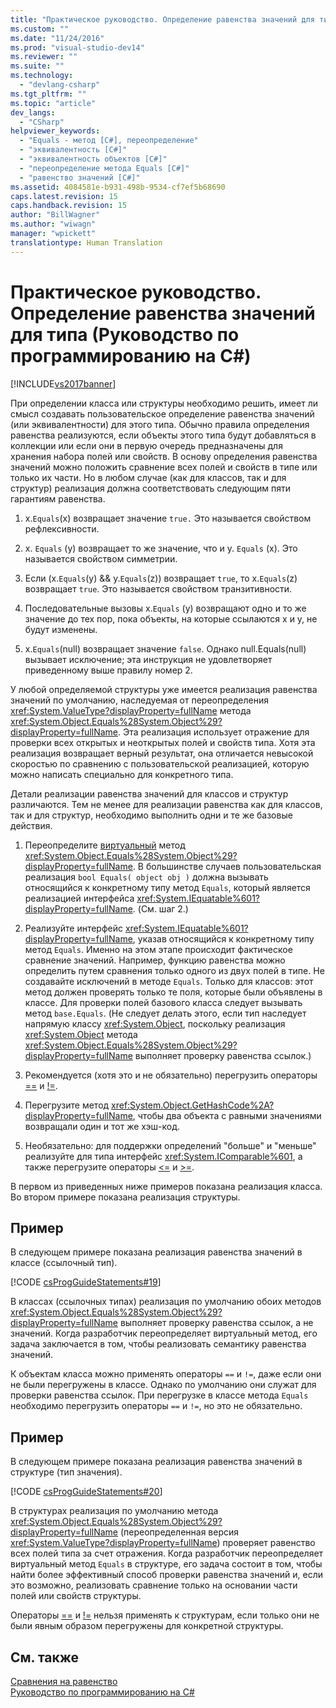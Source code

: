```yaml
---
title: "Практическое руководство. Определение равенства значений для типа (Руководство по программированию на C#) | Microsoft Docs"
ms.custom: ""
ms.date: "11/24/2016"
ms.prod: "visual-studio-dev14"
ms.reviewer: ""
ms.suite: ""
ms.technology: 
  - "devlang-csharp"
ms.tgt_pltfrm: ""
ms.topic: "article"
dev_langs: 
  - "CSharp"
helpviewer_keywords: 
  - "Equals - метод [C#], переопределение"
  - "эквивалентность [C#]"
  - "эквивалентность объектов [C#]"
  - "переопределение метода Equals [C#]"
  - "равенство значений [C#]"
ms.assetid: 4084581e-b931-498b-9534-cf7ef5b68690
caps.latest.revision: 15
caps.handback.revision: 15
author: "BillWagner"
ms.author: "wiwagn"
manager: "wpickett"
translationtype: Human Translation
---
```

# Практическое руководство. Определение равенства значений для типа (Руководство по программированию на C#)
[!INCLUDE[vs2017banner](../../../csharp/includes/vs2017banner.md)]

При определении класса или структуры необходимо решить, имеет ли смысл создавать пользовательское определение равенства значений \(или эквивалентности\) для этого типа.  Обычно правила определения равенства реализуются, если объекты этого типа будут добавляться в коллекции или если они в первую очередь предназначены для хранения набора полей или свойств.  В основу определения равенства значений можно положить сравнение всех полей и свойств в типе или только их части.  Но в любом случае \(как для классов, так и для структур\) реализация должна соответствовать следующим пяти гарантиям равенства.  
  
1.  x.`Equals`\(x\) возвращает значение `true.` Это называется свойством рефлексивности.  
  
2.  x. `Equals` \(y\) возвращает то же значение, что и y. `Equals` \(x\).  Это называется свойством симметрии.  
  
3.  Если \(x.`Equals`\(y\) && y.`Equals`\(z\)\) возвращает `true`, то x.`Equals`\(z\) возвращает `true`.  Это называется свойством транзитивности.  
  
4.  Последовательные вызовы x.`Equals` \(y\) возвращают одно и то же значение до тех пор, пока объекты, на которые ссылаются x и y, не будут изменены.  
  
5.  x.`Equals`\(null\) возвращает значение `false`.  Однако null.Equals\(null\) вызывает исключение; эта инструкция не удовлетворяет приведенному выше правилу номер 2.  
  
 У любой определяемой структуры уже имеется реализация равенства значений по умолчанию, наследуемая от переопределения <xref:System.ValueType?displayProperty=fullName> метода <xref:System.Object.Equals%28System.Object%29?displayProperty=fullName>.  Эта реализация использует отражение для проверки всех открытых и неоткрытых полей и свойств типа.  Хотя эта реализация возвращает верный результат, она отличается невысокой скоростью по сравнению с пользовательской реализацией, которую можно написать специально для конкретного типа.  
  
 Детали реализации равенства значений для классов и структур различаются.  Тем не менее для реализации равенства как для классов, так и для структур, необходимо выполнить одни и те же базовые действия.  
  
1.  Переопределите [виртуальный](../../../csharp/language-reference/keywords/virtual.md) метод <xref:System.Object.Equals%28System.Object%29?displayProperty=fullName>.  В большинстве случаев пользовательская реализация `bool Equals( object obj )` должна вызывать относящийся к конкретному типу метод `Equals`, который является реализацией интерфейса <xref:System.IEquatable%601?displayProperty=fullName>.  \(См. шаг 2.\)  
  
2.  Реализуйте интерфейс <xref:System.IEquatable%601?displayProperty=fullName>, указав относящийся к конкретному типу метод `Equals`.  Именно на этом этапе происходит фактическое сравнение значений.  Например, функцию равенства можно определить путем сравнения только одного из двух полей в типе.  Не создавайте исключений в методе `Equals`.  Только для классов: этот метод должен проверять только те поля, которые были объявлены в классе.  Для проверки полей базового класса следует вызывать метод `base.Equals`.  \(Не следует делать этого, если тип наследует напрямую классу <xref:System.Object>, поскольку реализация <xref:System.Object> метода <xref:System.Object.Equals%28System.Object%29?displayProperty=fullName> выполняет проверку равенства ссылок.\)  
  
3.  Рекомендуется \(хотя это и не обязательно\) перегрузить операторы [\=\=](../../../csharp/language-reference/operators/equality-comparison-operator.md) и [\!\=](../../../csharp/language-reference/operators/not-equal-operator.md).  
  
4.  Перегрузите метод <xref:System.Object.GetHashCode%2A?displayProperty=fullName>, чтобы два объекта с равными значениями возвращали один и тот же хэш\-код.  
  
5.  Необязательно: для поддержки определений "больше" и "меньше" реализуйте для типа интерфейс <xref:System.IComparable%601>, а также перегрузите операторы [\<\=](../../../csharp/language-reference/operators/less-than-equal-operator.md) и [\>\=](../../../csharp/language-reference/operators/greater-than-equal-operator.md).  
  
 В первом из приведенных ниже примеров показана реализация класса.  Во втором примере показана реализация структуры.  
  
## Пример  
 В следующем примере показана реализация равенства значений в классе \(ссылочный тип\).  
  
 [!CODE [csProgGuideStatements#19](../CodeSnippet/VS_Snippets_VBCSharp/csProgGuideStatements#19)]  
  
 В классах \(ссылочных типах\) реализация по умолчанию обоих методов <xref:System.Object.Equals%28System.Object%29?displayProperty=fullName> выполняет проверку равенства ссылок, а не значений.  Когда разработчик переопределяет виртуальный метод, его задача заключается в том, чтобы реализовать семантику равенства значений.  
  
 К объектам класса можно применять операторы `==` и `!=`, даже если они не были перегружены в классе.  Однако по умолчанию они служат для проверки равенства ссылок.  При перегрузке в классе метода `Equals` необходимо перегрузить операторы `==` и `!=`, но это не обязательно.  
  
## Пример  
 В следующем примере показана реализация равенства значений в структуре \(тип значения\).  
  
 [!CODE [csProgGuideStatements#20](../CodeSnippet/VS_Snippets_VBCSharp/csProgGuideStatements#20)]  
  
 В структурах реализация по умолчанию метода <xref:System.Object.Equals%28System.Object%29?displayProperty=fullName> \(переопределенная версия <xref:System.ValueType?displayProperty=fullName>\) проверяет равенство всех полей типа за счет отражения.  Когда разработчик переопределяет виртуальный метод `Equals` в структуре, его задача состоит в том, чтобы найти более эффективный способ проверки равенства значений и, если это возможно, реализовать сравнение только на основании части полей или свойств структуры.  
  
 Операторы [\=\=](../../../csharp/language-reference/operators/equality-comparison-operator.md) и [\!\=](../../../csharp/language-reference/operators/not-equal-operator.md) нельзя применять к структурам, если только они не были явным образом перегружены для конкретной структуры.  
  
## См. также  
 [Сравнения на равенство](../../../csharp/programming-guide/statements-expressions-operators/equality-comparisons.md)   
 [Руководство по программированию на C\#](../../../csharp/programming-guide/index.md)